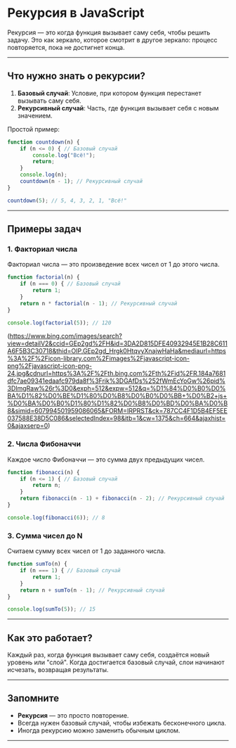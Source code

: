 # Рекурсия в JavaScript

Рекурсия — это когда функция вызывает саму себя, чтобы решить задачу. Это как зеркало, которое смотрит в другое зеркало: процесс повторяется, пока не достигнет конца.

---

## Что нужно знать о рекурсии?

1. **Базовый случай**: Условие, при котором функция перестанет вызывать саму себя.
2. **Рекурсивный случай**: Часть, где функция вызывает себя с новым значением.

Простой пример:
```javascript
function countdown(n) {
    if (n <= 0) { // Базовый случай
        console.log("Всё!");
        return;
    }
    console.log(n);
    countdown(n - 1); // Рекурсивный случай
}

countdown(5); // 5, 4, 3, 2, 1, "Всё!"
```

---

## Примеры задач

### 1. Факториал числа
Факториал числа — это произведение всех чисел от 1 до этого числа.
```javascript
function factorial(n) {
    if (n === 0) { // Базовый случай
        return 1;
    }
    return n * factorial(n - 1); // Рекурсивный случай
}

console.log(factorial(5)); // 120
```
(https://www.bing.com/images/search?view=detailV2&ccid=GEp2gd%2FH&id=3DA2D815DFE40932945E1B28C611A6F5B3C30718&thid=OIP.GEp2gd_Hrgk0HtqvyXnajwHaHa&mediaurl=https%3A%2F%2Ficon-library.com%2Fimages%2Fjavascript-icon-png%2Fjavascript-icon-png-24.jpg&cdnurl=https%3A%2F%2Fth.bing.com%2Fth%2Fid%2FR.184a7681dfc7ae09341edaafc979da8f%3Frik%3DGAfDs%252fWmEcYoGw%26pid%3DImgRaw%26r%3D0&exph=512&expw=512&q=%D1%84%D0%B0%D0%BA%D1%82%D0%BE%D1%80%D0%B8%D0%B0%D0%BB+%D0%B2+js+%D0%BA%D0%B0%D1%80%D1%82%D0%B8%D0%BD%D0%BA%D0%B8&simid=607994501959086065&FORM=IRPRST&ck=787CC4F1D5B4EF5EE037588E38D5C086&selectedIndex=98&itb=1&cw=1375&ch=664&ajaxhist=0&ajaxserp=0)


### 2. Числа Фибоначчи
Каждое число Фибоначчи — это сумма двух предыдущих чисел.
```javascript
function fibonacci(n) {
    if (n <= 1) { // Базовый случай
        return n;
    }
    return fibonacci(n - 1) + fibonacci(n - 2); // Рекурсивный случай
}

console.log(fibonacci(6)); // 8
```

### 3. Сумма чисел до N
Считаем сумму всех чисел от 1 до заданного числа.
```javascript
function sumTo(n) {
    if (n === 1) { // Базовый случай
        return 1;
    }
    return n + sumTo(n - 1); // Рекурсивный случай
}

console.log(sumTo(5)); // 15
```

---

## Как это работает?
Каждый раз, когда функция вызывает саму себя, создаётся новый уровень или "слой". Когда достигается базовый случай, слои начинают исчезать, возвращая результаты.

---

## Запомните
- **Рекурсия** — это просто повторение. 
- Всегда нужен базовый случай, чтобы избежать бесконечного цикла.
- Иногда рекурсию можно заменить обычным циклом.

---

